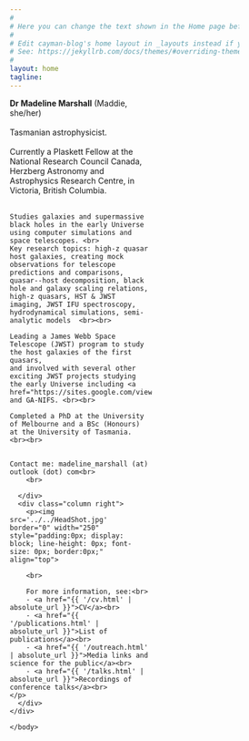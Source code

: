 ```yaml
---
#
# Here you can change the text shown in the Home page before the Latest Posts section.
#
# Edit cayman-blog's home layout in _layouts instead if you wanna make some changes
# See: https://jekyllrb.com/docs/themes/#overriding-theme-defaults
#
layout: home
tagline:
---
```



<head>
<meta name="viewport" content="width=device-width, initial-scale=1">
<style>
* {
  box-sizing: border-box;
}

/* Create two equal columns that floats next to each other */
.column {
  float: left;
  padding: 10px;
}
.left {
  width: 62%;
}

.right {
  width: 38%;
}

/* Clear floats after the columns */
.row:after {
  content: "";
  display: table;
  clear: both;
}

/* Responsive layout - makes the two columns stack on top of each other instead of next to each other */
@media screen and (max-width: 600px) {
  .column {
    width: 100%;
  }
}
</style>
</head>
<body>

<div class="row">
  <div class="column left">
    <b>Dr Madeline Marshall</b> (Maddie, she/her)<br>
    <br>
    Tasmanian astrophysicist. <br><br>
    Currently a Plaskett Fellow at the National Research Council Canada, Herzberg Astronomy and Astrophysics Research Centre, in Victoria, British Columbia. <br><br>

    Studies galaxies and supermassive black holes in the early Universe using computer simulations and space telescopes. <br>
    Key research topics: high-z quasar host galaxies, creating mock observations for telescope predictions and comparisons, quasar--host decomposition, black hole and galaxy scaling relations, high-z quasars, HST & JWST imaging, JWST IFU spectroscopy, hydrodynamical simulations, semi-analytic models  <br><br>
    
    Leading a James Webb Space Telescope (JWST) program to study the host galaxies of the first quasars,
    and involved with several other exciting JWST projects studying the early Universe including <a href="https://sites.google.com/view/jwstpearls">PEARLS</a> and GA-NIFS. <br><br>

    Completed a PhD at the University of Melbourne and a BSc (Honours) at the University of Tasmania. <br><br>


    Contact me: madeline_marshall (at) outlook (dot) com<br>
        <br>

      </div>
      <div class="column right">
        <p><img src='../../HeadShot.jpg' border="0" width="250" style="padding:0px; display: block; line-height: 0px; font-size: 0px; border:0px;" align="top">

        <br>

        For more information, see:<br>
        - <a href="{{ '/cv.html' | absolute_url }}">CV</a><br>
        - <a href="{{ '/publications.html' | absolute_url }}">List of publications</a><br>
        - <a href="{{ '/outreach.html' | absolute_url }}">Media links and science for the public</a><br>
        - <a href="{{ '/talks.html' | absolute_url }}">Recordings of conference talks</a><br>
    </p>
      </div>
    </div>

    </body>
